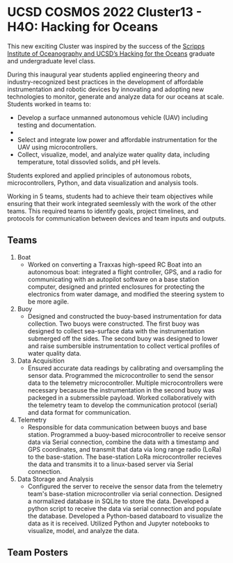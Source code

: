 # UCSD COSMOS 2022 Cluster13 - H4O: Hacking for Oceans

This new exciting Cluster was inspired by the success of the [Scripps Institute of Oceanography and UCSD’s Hacking for the Oceans](http://h4oceans.ucsd.edu/) graduate and undergraduate level class.

During this inaugural year students applied engineering theory and industry-recognized best practices in the development of affordable instrumentation and robotic devices by innovating and adopting new technologies to monitor, generate and analyze data for our oceans at scale. Students worked in teams to:

* Develop a surface unmanned autonomous vehicle (UAV) including testing and documentation.
* 
* Select and integrate low power and affordable instrumentation for the UAV using microcontrollers.
* Collect, visualize, model, and analyize water quality data, including temperature, total dissovled solids, and pH levels.

Students explored and applied principles of autonomous robots, microcontrollers, Python, and data visualization and analysis tools.

Working in 5 teams, students had to achieve their team objectives while ensuring that their work integrated seemlessly with the work of the other teams.  This required teams to identify goals, project timelines, and protocols for communication between devices and team inputs and outputs.

## Teams

1. Boat
   * Worked on converting a Traxxas high-speed RC Boat into an autonomous boat: integrated a flight controller, GPS, and a radio for communicating with an autopilot software on a base station computer, designed and printed enclosures for protecting the electronics from water damage, and modified the steering system to be more agile.
2. Buoy
   * Designed and constructed the buoy-based instrumentation for data collection. Two buoys were constructed.  The first buoy was designed to collect sea-surface data with the instrumentation submerged off the sides.  The second buoy was designed to lower and raise sumbersible instrumentation to collect vertical profiles of water quality data.
3. Data Acquisition
   * Ensured accurate data readings by calibrating and oversampling the sensor data.  Programmed the microcontroller to send the sensor data to the telemetry microcontroller.  Multiple microcontrollers were necessary becasuse the instrumentation in the second buoy was packeged in a submerssible payload. Worked collaboratively with the telemetry team to develop the communication protocol (serial) and data format for communication.
4. Telemetry
   * Responsible for data communication between buoys and base station.  Programmed a buoy-based microcontroller to receive sensor data via Serial connection, combine the data with a timestamp and GPS coordinates, and transmit that data via long range radio (LoRa) to the base-station.  The base-station LoRa microcontroller recieves the data and transmits it to a linux-based server via Serial connection.
5. Data Storage and Analysis
   * Configured the server to receive the sensor data from the telemetry team's base-station microcontroller via serial connection.  Designed a normalized database in SQLite to store the data.  Developed a python script to receive the data via serial connection and populate the database.  Developed a Python-based databoard to visualize the data as it is received.  Utilized Python and Jupyter notebooks to visualize, model, and analyze the data.

## Team Posters


